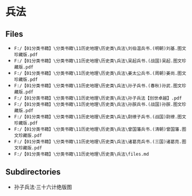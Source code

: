 # 兵法

## Files

- `F:/【01分类书籍】\分类书籍\11历史地理\历史类\兵法\刘伯温兵书.(明朝)刘基.图文珍藏版.pdf`
- `F:/【01分类书籍】\分类书籍\11历史地理\历史类\兵法\吴起兵书.(战国)吴起.图文珍藏版.pdf`
- `F:/【01分类书籍】\分类书籍\11历史地理\历史类\兵法\姜太公兵书.(周朝)姜尚.图文珍藏版.pdf`
- `F:/【01分类书籍】\分类书籍\11历史地理\历史类\兵法\孙子兵书.(春秋)孙武.图文珍藏版.pdf`
- `F:/【01分类书籍】\分类书籍\11历史地理\历史类\兵法\孙子兵法【创世卓越】.pdf`
- `F:/【01分类书籍】\分类书籍\11历史地理\历史类\兵法\孙膑兵书.(战国)孙膑.图文珍藏版.pdf`
- `F:/【01分类书籍】\分类书籍\11历史地理\历史类\兵法\尉缭子兵书.(战国)尉缭.图文珍藏版.pdf`
- `F:/【01分类书籍】\分类书籍\11历史地理\历史类\兵法\曾国藩兵书.(清朝)曾国藩.图文珍藏版.pdf`
- `F:/【01分类书籍】\分类书籍\11历史地理\历史类\兵法\诸葛亮兵书.(三国)诸葛亮.图文珍藏版.pdf`
- `F:/【01分类书籍】\分类书籍\11历史地理\历史类\兵法\files.md`

## Subdirectories

- 孙子兵法·三十六计绝版图
